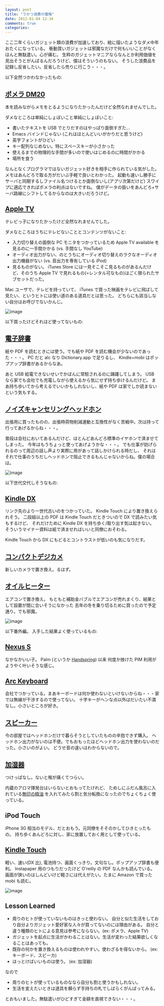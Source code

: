 ```yaml
---
layout: post
title: "うかつ浪費の懺悔"
date: 2012-01-04 12:34
comments: true
categories: 
---
```


ここ二年くらいガジェット類の浪費が加速しており、絵に描いたようなダメ中年おたくになっている。
衝動買いガジェットは邪魔なだけで何もいいことがなくほんと無駄遣い。心が痛む。
生粋のガジェットマニアならなんとか利用価値を見出そうとがんばるんだろうけど、僕はそういうのもない。
そうした浪費品を記録し反省したい。反省したら売りに行こう・・・。

以下全然つかわなかったもの:

[ポメラ DM20](http://www.amazon.co.jp/dp/B003QCJ1YK/)
-----------------------------------------------------

本を読みながらメモをとるようになりたかったんだけど全然なれませんでした。

ダメなところは単純にしょぼいこと単純にしょぼいこと:

 * 書いたテキストを USB でとりだすのはやっぱり面倒すぎた...
 * Emacs バインドじゃない (これはほとんどいいがかりだと思うけど)
 * 英字フォントがひどい
 * キー配列なじめない。特にスペースキーが小さかった
 * 使えるまでの物理的な手間が多いので使いはじめるのに時間がかかる
 * 場所を食う

なんとなくプログラマではないガジェット好きを相手に作られている気がした。
メモはあんどろで取る方がだいぶ手軽で良いとわかった。
起動も速いし勝手にサーバと同期するしファイル名つけるとか面倒ないし(アプリ次第だけど)
スワイプに適応できればポメラの利点はないですね。
僕がデータの扱いをあんどろ+サーバ路線にシフトしてるからなのは大きいだろうけど。

[Apple TV](http://store.apple.com/jp/browse/home/shop_ipod/family/apple_tv)
-----------------------------------------------------------------------------

テレビっ子になりたかったけど全然なれませんでした。

ダメなところはうちにテレビないこととコンテンツがないこと:

 * 入力切り替えの面倒な PC モニタをつかっているため Apple TV available を見るのに一手間かかる (vs. 手間なし YouTube)
 * オーディオ出力がない、のとうちにオーディオ切り替えのラクなオーディオ出力機器がない (vs. 音出力を専有している iPod)
 * 見るものがない。 iTunes Store には一見そこそこ見るものがあるんだけど、そのうち Apple TV で見れるもの(=レンタル可なもの)はごく限られたサブセットだった。

Mac ユーザで、テレビを持っていて、 iTunes で買った映画をテレビに飛ばして見たい、というヒトには使い道のある道具だとは思った。
どちらにも該当しない自分はお呼びでないかんじ。


![image](http://ecx.images-amazon.com/images/P/B003QCJ1YK.01._SCLZZZZZZZ_.jpg)

以下買ったけどそれほど使ってないもの:

[電子辞書](http://www.amazon.co.jp/dp/B00168GKE0/)
-----------------------------------------------------------------------------

紙や PDF を読むときには使う。でも紙や PDF を読む機会が少ないのであった・・・。
PC だと alc なり Dictionary.app で足りるし、 Kindle+mobi はポップアップ辞書があるからなあ。

あと USB 給電できないせいでかばんに常駐されるのに躊躇してしまう。 
USB なら家でも会社でも充電しながら使えるから気にせず持ち歩けるんだけど。
まあ持ち歩いてから考えるでいいかもしれないし、紙や PDF は家でしか読まないという気もする。

[ノイズキャンセリングヘッドホン](http://www.amazon.co.jp/dp/B002QZBBYQ)
-----------------------------------------------------------------------------

出張用に買ったものの、出張時荷物削減運動と互換性がなく苦戦中。次は持って行ってあげるからね・・・。

普段は会社においてあるんだけど、ほとんどあんどろ標準のイヤホンで済ませてしまった。
今年はもうちょっと使ってあげようかな・・・。
でも仕事が妨げられるのって周辺の話し声より実際に用があって話しかけられる時だし、
それはそれで仕事のうちだしヘッドホンで阻止できるもんじゃないからね。僕の場合は。

![image](http://ec2.images-amazon.com/images/I/41kREcmSPEL._SL500_AA300_.jpg)

以下世代交代しそうなもの:

[Kindle DX](http://www.amazon.com/dp/B002GYWHSQ)
----------------------------------------------------

リンク先のより一世代古いのをつかっていた。
Kindle Touch により置き換えられそう。
二段組以上の PDF は Kindle Touch だときついので DX で読みたい気もするけど、
それだけために Kindle DX を持ち歩く/取り出す気は起きない。
そういうマイナー資料は紙で済ませればいいと同僚におそわる。

Kindle Touch から DX にもどるとコントラストが低いのも気になりだす。

[コンパクトデジカメ](http://www.amazon.co.jp/dp/B002KKBUZW/)
--------------------------------------------------------

新しいカメラで置き換え。るはず。

[オイルヒーター](http://www.amazon.co.jp/dp/B002N2YJMI)
------------------------------------------------------

エアコンで置き換え。
もともと補助金バブルでエアコンが売れまくり、結果として設置が間に合いそうになかった
去年の冬を乗り切るために買ったので予定通り。でも邪魔。

![image](http://g-ecx.images-amazon.com/images/G/01/kindle/miranda/photos/miranda-main-hero._V189854680_.jpg)

以下番外編。 入手した結果よく使っているもの:

[Nexus S](http://www.amazon.co.jp/dp/B004HBTJ14)
--------------------------------------------------------

なかなかいい子。
Palm (というか [Handspring](http://www.amazon.com/dp/B00005ALB1)) 以来
何度か挫けた PIM 利用がようやく叶いそうな感じ。

[Arc Keyboard](http://www.amazon.co.jp/dp/B00337XP0O/)
----------------------------------------------------------

会社でつかっている。まあキーボードは何か使わないといけないからね・・・家では無線が干渉するので使ってない。
十字キーがヘンな点以外はだいたい不満なし。小さいところが好き。

[スピーカー](http://www.amazon.co.jp/dp/B002T6NZNC/)
-----------------------------------------------------

今の部屋ではヘッドホンだけで暮らそうとしていたものの辛抱できず購入。
ヘッドホン出力がないのは不便。でもおもったほどヘッドホン出力を使わないのだった。小さいのがよい。
どうせ音の違いはわからないので。

[加湿器](http://www.amazon.co.jp/dp/B001FBK6NO/)
------------------------------------------------------

つけっぱなし。ないと喉が痛くてつらい。

内蔵のアロマ揮発台はいらないとおもってたけれど、
ためしにふだん風呂に入れている[無印の精油](http://www.muji.net/store/cmdty/section/S1070204)
を入れてみたら割と気分転換になったのでちょくちょく使っている。

iPod Touch
-------------------

iPhone 3G 相当のモデル、だとおもう。元同僚をそそのかしてひきとったもの。
持ち歩くあんどろに対し、家に放置しておく用として使っている。

[Kindle Touch](http://www.amazon.com/dp/B005890G8Y)
------------------------------------------------------

軽い、速い(DX 比), 電池持つ、画面くっきり。文句なし。ポップアップ辞書も便利。
Instapaper 用のつもりだったけど O'reilly の PDF なんかも読んでいる。
画面が狭いのはしんどいけど軽さには代えがたい。たまに Amazon で買った mobi も読む。

![image](http://ecx.images-amazon.com/images/P/B001FBK6NO.01._SCLZZZZZZZ_.jpg)

Lesson Learned
-------------------

 * 周りのヒトが使っていないものはきっと使わない。
   自分と似た生活をしており自分よりガジェット愛好家な人々が買ってないのには理由がある。
   自分と違う種類のヒトによる意見は参考にならない。(ex: ポメラ、Apple TV)
 * ガジェットを起点に生活がかわることはない。生活が変わった結果欲しくなることはあっても。
 * 既存の何かを置き換えるものは使われやすい。使わざるを得ないから。 (ex: キーボード、スピーカ)
 * ほっとけばいいものは使う。 (ex: 加湿器)

なので

 * 周りのヒトが使っているものななら自分も割と使うかもしれない。
 * 生活を変えたいときは道具を頼らず手持ちの札でしばらくがんばってみる。

とおもいました。無駄遣いがひどすぎて金額を直視できない・・・。